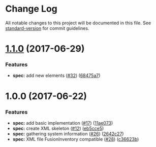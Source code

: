 # Change Log

All notable changes to this project will be documented in this file. See [standard-version](https://github.com/conventional-changelog/standard-version) for commit guidelines.

<a name="1.1.0"></a>
# [1.1.0](https://github.com/flyve-mdm/flyve-mdm-web-ui/compare/1.0.0...v1.1.0) (2017-06-29)


### Features

* **spec:** add new elements  ([#32](https://github.com/flyve-mdm/flyve-mdm-web-ui/issues/32)) ([68475a7](https://github.com/flyve-mdm/flyve-mdm-web-ui/commit/68475a7))



<a name="1.0.0"></a>
# 1.0.0 (2017-06-22)


### Features

* **spec:** add basic implementation  ([#17](https://github.com/flyve-mdm/flyve-mdm-web-ui/issues/17)) ([11ae073](https://github.com/flyve-mdm/flyve-mdm-web-ui/commit/11ae073))
* **spec:** create XML skeleton ([#12](https://github.com/flyve-mdm/flyve-mdm-web-ui/issues/12)) ([eb5cce5](https://github.com/flyve-mdm/flyve-mdm-web-ui/commit/eb5cce5))
* **spec:** gathering system information ([#26](https://github.com/flyve-mdm/flyve-mdm-web-ui/issues/26)) ([2642c27](https://github.com/flyve-mdm/flyve-mdm-web-ui/commit/2642c27))
* **spec:** XML file FusionInventory compatible ([#28](https://github.com/flyve-mdm/flyve-mdm-web-ui/issues/28)) ([c36623b](https://github.com/flyve-mdm/flyve-mdm-web-ui/commit/c36623b))
